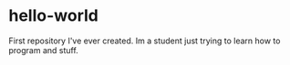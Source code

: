 # hello-world
First repository I've ever created.
Im a student just trying to learn how to program and stuff.
